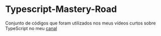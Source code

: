 # Typescript-Mastery-Road

Conjunto de códigos que foram utilizados nos meus vídeos curtos sobre TypeScript no meu [canal](https://www.youtube.com/channel/UC9sswQK24QFRMSA7NNzEtww)
